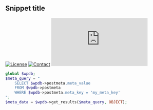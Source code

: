 ## Snippet title
[![License](https://img.shields.io/github/license/dedewiweka/snippets?color=brightgreen)](https://github.com/dedewiweka/snippets/blob/main/LICENSE) [![Contact](https://img.shields.io/badge/contact-Dede%20Wiweka-orange)](https://dede.wiweka.com/development) ![File size](https://img.shields.io/github/size/dedewiweka/snippets/WPDB/post-meta-query.md) 
```php
global $wpdb;
$meta_query = "
    SELECT $wpdb->postmeta.meta_value 
    FROM $wpdb->postmeta 
    WHERE $wpdb->postmeta.meta_key = 'my_meta_key'
";
$meta_data = $wpdb->get_results($meta_query, OBJECT);
```